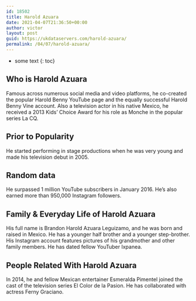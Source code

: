 ```yaml
---
id: 18502
title: Harold Azuara
date: 2021-04-07T21:36:50+00:00
author: victor
layout: post
guid: https://ukdataservers.com/harold-azuara/
permalink: /04/07/harold-azuara/
---
```


* some text
{: toc}


## Who is Harold Azuara



Famous across numerous social media and video platforms, he co-created the popular Harold Benny YouTube page and the equally successful Harold Benny Vine account. Also a television actor in his native Mexico, he received a 2013 Kids&#8217; Choice Award for his role as Monche in the popular series La CQ. 

                
                
                
## Prior to Popularity



He started performing in stage productions when he was very young and made his television debut in 2005. 

                
                
                
## Random data



He surpassed 1 million YouTube subscribers in January 2016. He&#8217;s also earned more than 950,000 Instagram followers. 

                
                
                
## Family & Everyday Life of Harold Azuara



His full name is Brandon Harold Azuara Leguizamo, and he was born and raised in Mexico. He has a younger half brother and a younger step-brother. His Instagram account features pictures of his grandmother and other family members. He has dated fellow YouTuber Ixpanea. 

                
                
                
## People Related With Harold Azuara



In 2014, he and fellow Mexican entertainer Esmeralda Pimentel joined the cast of the television series El Color de la Pasion. He has collaborated with actress Ferny Graciano. 

                
              
            
          
          
          
